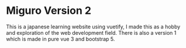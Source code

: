 # Miguro Version 2

This is a japanese learning website using vuetify, I made this as a hobby and exploration of the web development field. There is also a version 1 which is made in pure vue 3 and bootstrap 5. 
